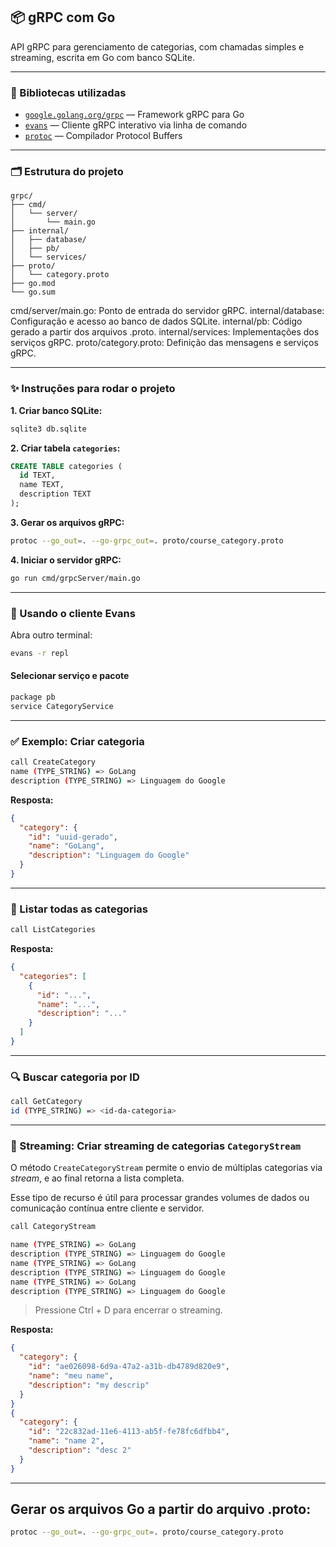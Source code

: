 ## 📦 gRPC com Go

API gRPC para gerenciamento de categorias, com chamadas simples e streaming, escrita em Go com banco SQLite.

---

### 🔗 Bibliotecas utilizadas

- [`google.golang.org/grpc`](https://pkg.go.dev/google.golang.org/grpc) — Framework gRPC para Go  
- [`evans`](https://github.com/ktr0731/evans) — Cliente gRPC interativo via linha de comando  
- [`protoc`](https://grpc.io/docs/protoc-installation/) — Compilador Protocol Buffers

---

### 🗂️ Estrutura do projeto

```
grpc/
├── cmd/
│   └── server/
│       └── main.go
├── internal/
│   ├── database/
│   ├── pb/
│   └── services/
├── proto/
│   └── category.proto
├── go.mod
└── go.sum

```

cmd/server/main.go: Ponto de entrada do servidor gRPC.
internal/database: Configuração e acesso ao banco de dados SQLite.
internal/pb: Código gerado a partir dos arquivos .proto.
internal/services: Implementações dos serviços gRPC.
proto/category.proto: Definição das mensagens e serviços gRPC.

---

### ✨ Instruções para rodar o projeto

**1. Criar banco SQLite:**
```bash
sqlite3 db.sqlite
```

**2. Criar tabela `categories`:**
```sql
CREATE TABLE categories (
  id TEXT,
  name TEXT,
  description TEXT
);
```

**3. Gerar os arquivos gRPC:**
```bash
protoc --go_out=. --go-grpc_out=. proto/course_category.proto
```

**4. Iniciar o servidor gRPC:**
```bash
go run cmd/grpcServer/main.go
```

---

### 🧪 Usando o cliente Evans

Abra outro terminal:

```bash
evans -r repl
```

#### Selecionar serviço e pacote

```bash
package pb
service CategoryService
```

---

### ✅ Exemplo: Criar categoria

```bash
call CreateCategory
name (TYPE_STRING) => GoLang
description (TYPE_STRING) => Linguagem do Google
```

**Resposta:**
```json
{
  "category": {
    "id": "uuid-gerado",
    "name": "GoLang",
    "description": "Linguagem do Google"
  }
}
```

---

### 📄 Listar todas as categorias

```bash
call ListCategories
```

**Resposta:**
```json
{
  "categories": [
    {
      "id": "...",
      "name": "...",
      "description": "..."
    }
  ]
}
```

---

### 🔍 Buscar categoria por ID

```bash
call GetCategory
id (TYPE_STRING) => <id-da-categoria>
```

---

### 🌊 Streaming: Criar streaming de categorias `CategoryStream`


O método `CreateCategoryStream` permite o envio de múltiplas categorias via *stream*, e ao final retorna a lista completa.

Esse tipo de recurso é útil para processar grandes volumes de dados ou comunicação contínua entre cliente e servidor.


```bash
call CategoryStream
```

```bash
name (TYPE_STRING) => GoLang
description (TYPE_STRING) => Linguagem do Google
name (TYPE_STRING) => GoLang
description (TYPE_STRING) => Linguagem do Google
name (TYPE_STRING) => GoLang
description (TYPE_STRING) => Linguagem do Google
```

> Pressione Ctrl + D para encerrar o streaming.

**Resposta:**
```json
{
  "category": {
    "id": "ae026098-6d9a-47a2-a31b-db4789d820e9",
    "name": "meu name",
    "description": "my descrip"
  }
}
{
  "category": {
    "id": "22c832ad-11e6-4113-ab5f-fe78fc6dfbb4",
    "name": "name 2",
    "description": "desc 2"
  }
}
```

---

## Gerar os arquivos Go a partir do arquivo .proto:

```bash
protoc --go_out=. --go-grpc_out=. proto/course_category.proto
```
